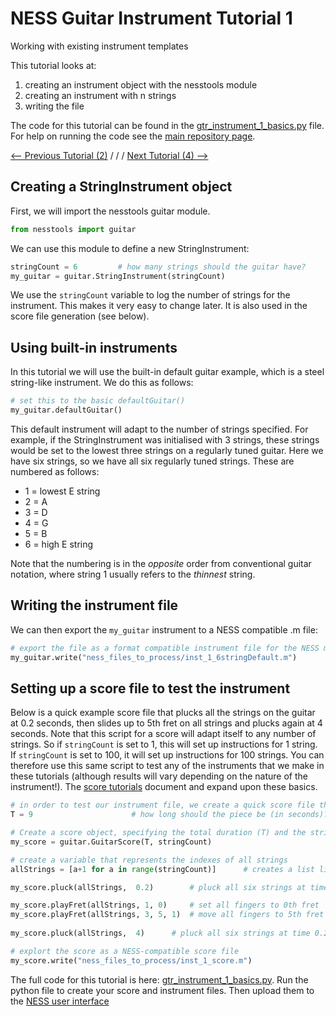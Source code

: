 # NESS Guitar Instrument Tutorial 1
Working with existing instrument templates


This tutorial looks at:

1. creating an instrument object with the nesstools module
2. creating an instrument with n strings
3. writing the file

The code for this tutorial can be found in the [gtr_instrument_1_basics.py](https://github.com/tommmmudd/ness-tools/gtr_instrument_1_basics.py) file. For help on running the code see the [main repository page](https://tommmmudd.github.io/ness-tools/).

[<-- Previous Tutorial (2)](https://tommmmudd.github.io/ness-tools/tutorials/tutorial2)  / / /  [Next Tutorial (4) -->](https://tommmmudd.github.io/ness-tools/tutorials/tutorial4)

## Creating a StringInstrument object
First, we will import the nesstools guitar module.
```python
from nesstools import guitar
```
We can use this module to define a new StringInstrument:
```python
stringCount = 6         # how many strings should the guitar have?
my_guitar = guitar.StringInstrument(stringCount)
```
We use the `stringCount` variable to log the number of strings for the instrument. This makes it very easy to change later. It is also used in the score file generation (see below).

## Using built-in instruments
In this tutorial we will use the built-in default guitar example, which is a steel string-like instrument. We do this as follows:

```python
# set this to the basic defaultGuitar()
my_guitar.defaultGuitar()
```
This default instrument will adapt to the number of strings specified. For example, if the StringInstrument was initialised with 3 strings, these strings would be set to the lowest three strings on a regularly tuned guitar. Here we have six strings, so we have all six regularly tuned strings. These are numbered as follows:

- 1 = lowest E string
- 2 = A
- 3 = D
- 4 = G
- 5 = B
- 6 = high E string

Note that the numbering is in the *opposite* order from conventional guitar notation, where string 1 usually refers to the *thinnest* string.

## Writing the instrument file
We can then export the `my_guitar` instrument to a NESS compatible .m file:

```python
# export the file as a format compatible instrument file for the NESS model
my_guitar.write("ness_files_to_process/inst_1_6stringDefault.m")
```

## Setting up a score file to test the instrument
Below is a quick example score file that plucks all the strings on the guitar at 0.2 seconds, then slides up to 5th fret on all strings and plucks again at 4 seconds. Note that this script for a score will adapt itself to any number of strings. So if `stringCount` is set to 1, this will set up instructions for 1 string. If `stringCount` is set to 100, it will set up instructions for 100 strings. You can therefore use this same script to test any of the instruments that we make in these tutorials (although results will vary depending on the nature of the instrument!).
The [score tutorials](https://tommmmudd.github.io/ness-tools/)  document and expand upon these basics.

```python
# in order to test our instrument file, we create a quick score file that will play all the strings from 1 to [stringCount]
T = 9                      # how long should the piece be (in seconds)?

# Create a score object, specifying the total duration (T) and the string count (numberOfStrings)
my_score = guitar.GuitarScore(T, stringCount)       

# create a variable that represents the indexes of all strings
allStrings = [a+1 for a in range(stringCount)]		# creates a list like [1, 2, 3, 4, 5, 6] - a value for each string

my_score.pluck(allStrings, 	0.2)		# pluck all six strings at time 0.2 at fret 0

my_score.playFret(allStrings, 1, 0)		# set all fingers to 0th fret
my_score.playFret(allStrings, 3, 5, 1)	# move all fingers to 5th fret
		
my_score.pluck(allStrings, 	4)		# pluck all six strings at time 0.2 at fret 0

# explort the score as a NESS-compatible score file
my_score.write("ness_files_to_process/inst_1_score.m")
```

The full code for this tutorial is here: [gtr_instrument_1_basics.py](https://github.com/tommmmudd/ness-tools/gtr_instrument_1_basics.py).
Run the python file to create your score and instrument files. Then upload them to the [NESS user interface](https://ness-frontend.eca.ed.ac.uk/)
